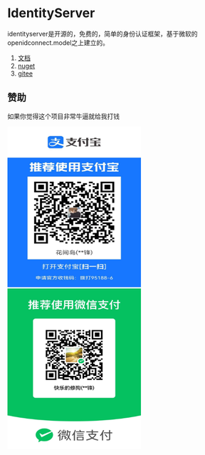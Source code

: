 # IdentityServer

identityserver是开源的，免费的，简单的身份认证框架，基于微软的openidconnect.model之上建立的。

1. [文档](https://github.com/1448376744/IdentityServer/wiki)
2. [nuget](https://www.nuget.org/packages/Soul.IdentityServer/)
3. [gitee](https://gitee.com/soul-au/IdentityServer)

## 赞助

如果你觉得这个项目非常牛逼就给我打钱

<img src="/images/aliyun-pay.jpg" width="300" height="360" /><img src="/images/wechat-pay.jpg" width="300" height="360" />

